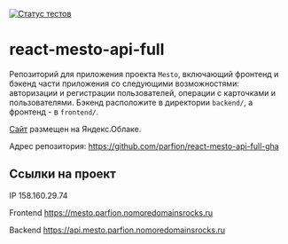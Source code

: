 [![Статус тестов](../../actions/workflows/tests.yml/badge.svg)](../../actions/workflows/tests.yml)

# react-mesto-api-full
Репозиторий для приложения проекта `Mesto`, включающий фронтенд и бэкенд части приложения со следующими возможностями: авторизации и регистрации пользователей, операции с карточками и пользователями. Бэкенд расположите в директории `backend/`, а фронтенд - в `frontend/`. 
  
[Cайт](https://mesto.parfion.nomoredomainsrocks.ru) размещен на Яндекс.Облаке.

Адрес репозитория: https://github.com/parfion/react-mesto-api-full-gha

## Ссылки на проект

IP 158.160.29.74 

Frontend https://mesto.parfion.nomoredomainsrocks.ru

Backend https://api.mesto.parfion.nomoredomainsrocks.ru
